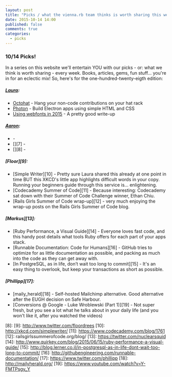 ```yaml
---
layout: post
title: "Picks / what the vienna.rb team thinks is worth sharing this week"
date: 2015-10-14 14:00
published: false
comments: true
categories:
  - picks
---
```


### 10/14 Picks!

In a series on this website we'll entertain YOU with our picks - or: what we think is worth sharing - every week.
Books, articles, gems, fun stuff... you're in for an eclectic mix! So, here's for the one-hundred-twenty-eigth edition:

##### [Laura][1]:
- [Octohat][2] - Hang your non-code contributions on your hat rack
- [Photon][3] - Build Electron apps using simple HTML and CSS
- [Using webfonts in 2015][4] - A pretty good write-up

##### [Aaron][5]:
- [][6] -
- [][7] -
- [][8] -

##### [Floor][9]:
- [Simple Writer][10] - Pretty sure Laura shared this already at one point in time BUT this XKCD's little app highlights difficult words in your copy. Running your beginners guide through this service is... enlightening.
- [Codecademy Summer of Code][11] - Because interesting: Codecademy sat down with their Summer of Code Challenge winner, Ethan Chiu.
- [Rails Girls Summer of Code wrap-up][12] - very much enjoying the wrap-up posts on the Rails Girls Summer of Code blog.

##### [Markus][13]:
- [Ruby Performance, a Visual Guide][14] - Everyone loves fast code, and this handy post details what tools Ruby offers for each part of your apps stack.
- [Runnable Documentation: Code for Humans][16] - GitHub tries to optimize for as little documentation as possible, and packing as much into the code as they can get away with.
- [In PostgreSQL, as in life, don’t wait too long to commit][15] - It's an easy thing to overlook, but keep your transactions as short as possible.

##### [Phillipp][17]:
- [maily_herald][18] - Self-hosted Mailchimp alternative. Good alternative after the EUGH decision on Safe Harbour.
- [Conversions @ Google - Luke Wroblewski (Part 1)][19] - Not super fresh, but you see a lot what he talks about in your daily life (and you won't like it, after you watched the videos)

[1]: http://www.twitter.com/alicetragedy
[2]: https://github.com/glasnt/octohat
[3]: http://photonkit.com/
[4]: https://helloanselm.com/2015/using-webfonts-in-2015/
[5]: http://www.twitter.com/mraaroncruz
[6]:
[7]:
[8]:
[9]: http://www.twitter.com/floordrees
[10]: http://xkcd.com/simplewriter/
[11]: https://www.codecademy.com/blog/1761
[12]: railsgirlssummerofcode.org/blog/
[13]: https://twitter.com/nuclearsquid
[14]: http://www.quirkey.com/blog/2015/06/15/ruby-performance-a-visual-guide/
[15]: http://blog.lerner.co.il/in-postgresql-as-in-life-dont-wait-too-long-to-commit/
[16]: http://githubengineering.com/runnable-documentation/
[17]: https://www.twitter.com/phillipp
[18]: http://mailyherald.org/
[19]: https://www.youtube.com/watch?v=Y-FMTPsgy_Y
